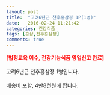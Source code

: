 ```yaml
---
layout: post
title:  "고려6년근 천후홍삼정 1P(1병)"
date:   2016-02-24 11:21:42
categories: 건강식품
tags: [홍삼,천후홍삼정]
comments: true
---
```


<strong><span style="color: rgb(255, 0, 0);">[법정교육 이수, 건강기능식품 영업신고 완료]</span></strong>
<br><br>
고려6년근 천후홍삼정 1병입니다.
<br><br>
배송비 포함, 4만8천원에 팝니다.
<br>
<br>
<img class="image" src="https://1.bp.blogspot.com/-P9h6lkWhQPw/W-oo1IzKXuI/AAAAAAAAAy8/iQP6JQ8bAhIRDGoSkE_SwF_xVtA-sbtEwCLcBGAs/s320/3542734523.png" alt=""/>
<br>
<br>
<img class="image" src="http://www.nbbang.co.kr/data/webedit/20180111173953_xpdhsmaw.jpg" alt=""/>  